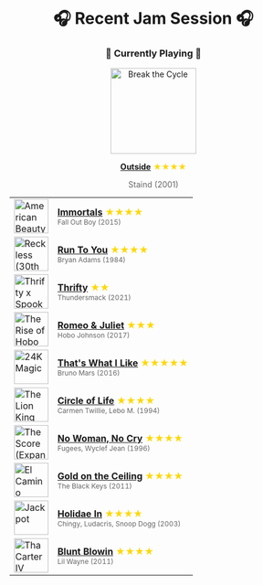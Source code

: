 <div align='center'>

# 🎧 Recent Jam Session 🎧

<h3>🎵 Currently Playing 🎵</h3>

<a href="https://open.spotify.com/track/50Re2bLgXqG9qN7v2QHNTm"><img src="https://i.scdn.co/image/ab67616d0000b273437a8cfd8293ddf6d800c384" width="150" height="150" alt="Break the Cycle" /></a>

<b><a href="https://open.spotify.com/track/50Re2bLgXqG9qN7v2QHNTm">Outside</a></b><span style="color: gold;"> ★★★★</span>

<span style="color: #666;">Staind (2001)</span>

<table style='margin: 0 auto; max-width: 550px;'>
<tr>
<td width="60"><a href="https://open.spotify.com/track/3Te8uLyit6X3ncNW8Fp3K2"><img src="https://i.scdn.co/image/ab67616d0000b2733cf1c1dbcfa3f1ab7282719b" width="60" height="60" alt="American Beauty/American Psycho" /></a></td>
<td><b><a href="https://open.spotify.com/track/3Te8uLyit6X3ncNW8Fp3K2">Immortals</a></b> <span style="color: gold;"> ★★★★</span><br><span style="font-size: 12px; color: #666;">Fall Out Boy (2015)</span></td>
</tr>
<tr>
<td width="60"><a href="https://open.spotify.com/track/2RWFncSWZEhSRRifqiDNVV"><img src="https://i.scdn.co/image/ab67616d0000b273cf1fee2a55e98e22bf358512" width="60" height="60" alt="Reckless (30th Anniversary / Deluxe Edition)" /></a></td>
<td><b><a href="https://open.spotify.com/track/2RWFncSWZEhSRRifqiDNVV">Run To You</a></b> <span style="color: gold;"> ★★★★</span><br><span style="font-size: 12px; color: #666;">Bryan Adams (1984)</span></td>
</tr>
<tr>
<td width="60"><a href="https://open.spotify.com/track/0wtyAQtz3YiZAKhF5pTNKW"><img src="https://i.scdn.co/image/ab67616d0000b273a8e03e94e0f1cac6946f8ce9" width="60" height="60" alt="Thrifty x Spooky Raccoon" /></a></td>
<td><b><a href="https://open.spotify.com/track/0wtyAQtz3YiZAKhF5pTNKW">Thrifty</a></b> <span style="color: gold;"> ★★</span><br><span style="font-size: 12px; color: #666;">Thundersmack (2021)</span></td>
</tr>
<tr>
<td width="60"><a href="https://open.spotify.com/track/0J8oh5MAMyUPRIgflnjwmB"><img src="https://i.scdn.co/image/ab67616d0000b273fd47f4e731d91210018d62ea" width="60" height="60" alt="The Rise of Hobo Johnson" /></a></td>
<td><b><a href="https://open.spotify.com/track/0J8oh5MAMyUPRIgflnjwmB">Romeo & Juliet</a></b> <span style="color: gold;"> ★★★</span><br><span style="font-size: 12px; color: #666;">Hobo Johnson (2017)</span></td>
</tr>
<tr>
<td width="60"><a href="https://open.spotify.com/track/0KKkJNfGyhkQ5aFogxQAPU"><img src="https://i.scdn.co/image/ab67616d0000b273232711f7d66a1e19e89e28c5" width="60" height="60" alt="24K Magic" /></a></td>
<td><b><a href="https://open.spotify.com/track/0KKkJNfGyhkQ5aFogxQAPU">That's What I Like</a></b> <span style="color: gold;"> ★★★★★</span><br><span style="font-size: 12px; color: #666;">Bruno Mars (2016)</span></td>
</tr>
<tr>
<td width="60"><a href="https://open.spotify.com/track/0HU5JnVaKNTWf6GykV9Zn8"><img src="https://i.scdn.co/image/ab67616d0000b273660aadbda2da6b1c2dd3d1a5" width="60" height="60" alt="The Lion King" /></a></td>
<td><b><a href="https://open.spotify.com/track/0HU5JnVaKNTWf6GykV9Zn8">Circle of Life</a></b> <span style="color: gold;"> ★★★★</span><br><span style="font-size: 12px; color: #666;">Carmen Twillie, Lebo M. (1994)</span></td>
</tr>
<tr>
<td width="60"><a href="https://open.spotify.com/track/5bUVHuzQh5mkvMPjUU074i"><img src="https://i.scdn.co/image/ab67616d0000b2735b7865be7f7fcc05faec6137" width="60" height="60" alt="The Score (Expanded Edition)" /></a></td>
<td><b><a href="https://open.spotify.com/track/5bUVHuzQh5mkvMPjUU074i">No Woman, No Cry</a></b> <span style="color: gold;"> ★★★★</span><br><span style="font-size: 12px; color: #666;">Fugees, Wyclef Jean (1996)</span></td>
</tr>
<tr>
<td width="60"><a href="https://open.spotify.com/track/5lN1EH25gdiqT1SFALMAq1"><img src="https://i.scdn.co/image/ab67616d0000b2736a21b97de47168df4f0c1993" width="60" height="60" alt="El Camino" /></a></td>
<td><b><a href="https://open.spotify.com/track/5lN1EH25gdiqT1SFALMAq1">Gold on the Ceiling</a></b> <span style="color: gold;"> ★★★★</span><br><span style="font-size: 12px; color: #666;">The Black Keys (2011)</span></td>
</tr>
<tr>
<td width="60"><a href="https://open.spotify.com/track/0FmCLEHfINGqwlyzvklNqy"><img src="https://i.scdn.co/image/ab67616d0000b273f9aefc986924f7e9e5e71b74" width="60" height="60" alt="Jackpot" /></a></td>
<td><b><a href="https://open.spotify.com/track/0FmCLEHfINGqwlyzvklNqy">Holidae In</a></b> <span style="color: gold;"> ★★★★</span><br><span style="font-size: 12px; color: #666;">Chingy, Ludacris, Snoop Dogg (2003)</span></td>
</tr>
<tr>
<td width="60"><a href="https://open.spotify.com/track/0BKXZkU8oGad58MyTFyFXu"><img src="https://i.scdn.co/image/ab67616d0000b273e80b258c7e0b318202870953" width="60" height="60" alt="Tha Carter IV (Complete Edition)" /></a></td>
<td><b><a href="https://open.spotify.com/track/0BKXZkU8oGad58MyTFyFXu">Blunt Blowin</a></b> <span style="color: gold;"> ★★★★</span><br><span style="font-size: 12px; color: #666;">Lil Wayne (2011)</span></td>
</tr>
</table>
</div>

